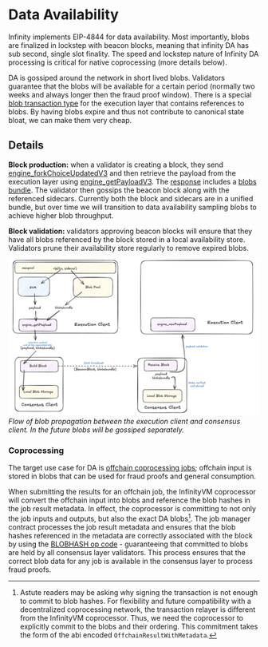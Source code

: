 # Data Availability

Infinity implements EIP-4844 for data availability. Most importantly, blobs are finalized in lockstep with beacon blocks, meaning that infinity DA has sub second, single slot finality. The speed and lockstep nature of Infinity DA processing is critical for native coprocessing (more details below). 

DA is gossiped around the network in short lived blobs. Validators guarantee that the blobs will be available for a certain period (normally two weeks and always longer then the fraud proof window). There is a special [blob transaction type](https://github.com/ethereum/EIPs/blob/master/EIPS/eip-4844.md#blob-transaction) for the execution layer that contains references to blobs. By having blobs expire and thus not contribute to canonical state bloat, we can make them very cheap.

## Details 

**Block production:** when a validator is creating a block, they send [engine_forkChoiceUpdatedV3](https://github.com/ethereum/execution-apis/blob/main/src/engine/cancun.md#engine_forkchoiceupdatedv3) and then retrieve the payload from the execution layer using [engine_getPayloadV3](https://github.com/ethereum/execution-apis/blob/main/src/engine/cancun.md#engine_getpayloadv3). The [response](https://github.com/ethereum/execution-apis/blob/main/src/engine/cancun.md#response-2) includes a [blobs bundle](https://github.com/ethereum/execution-apis/blob/main/src/engine/cancun.md#BlobsBundleV1). The validator then gossips the beacon block along with the referenced sidecars. Currently both the block and sidecars are in a unified bundle, but over time we will transition to data availability sampling blobs to achieve higher blob throughput.

**Block validation:** validators approving beacon blocks will ensure that they have all blobs referenced by the block stored in a local availability store. Validators prune their availability store regularly to remove expired blobs.

![](./../assets/blob-propagation.png)
*Flow of blob propagation between the execution client and consensus client. In the future blobs will be gossiped separately.*

### Coprocessing

The target use case for DA is [offchain coprocessing jobs](../integration/offchain.md); offchain input is stored in blobs that can be used for fraud proofs and general consumption. 

When submitting the results for an offchain job, the InfinityVM coprocessor will convert the offchain input into blobs and reference the blob hashes in the job result metadata. In effect, the coprocessor is committing to not only the job inputs and outputs, but also the exact DA blobs[^note1]. The job manager contract processes the job result metadata and ensures that the blob hashes referenced in the metadata are correctly associated with the block by using the [BLOBHASH op code](https://github.com/ethereum/EIPs/blob/master/EIPS/eip-4844.md#opcode-to-get-versioned-hashes) - guaranteeing that committed to blobs are held by all consensus layer validators. This process ensures that the correct blob data for any job is available in the consensus layer to process fraud proofs.

[^note1]: Astute readers may be asking why signing the transaction is not enough to commit to blob hashes. For flexibility and future compatibility with a decentralized coprocessing network, the transaction relayer is different from the InfinityVM coprocessor. Thus, we need the coprocessor to explicitly commit to the blobs and their ordering. This commitment takes the form of the abi encoded `OffchainResultWithMetadata`.
